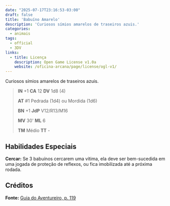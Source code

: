 ```yaml
---
date: "2025-07-17T23:16:53-03:00"
draft: false
title: 'Babuíno Amarelo'
description: 'Curiosos símios amarelos de traseiros azuis.'
categories:
  - animais
tags:
  - official
  - 3DV
links:
  - title: Licença
    description: Open Game License v1.0a
    website: /oficina-arcana/page/license/ogl-v1/
---
```


Curiosos símios amarelos de traseiros azuis.

> **IN** +1 **CA** 12 **DV** 1d8 (4)
>
> **AT** #1 Pedrada (1d4) ou Mordida (1d6)
>
> **BN** +1 **JdP** V12/R13/M16
>
> **MV** 30' **ML** 6
>
> **TM** Médio **TT** -

## Habilidades Especiais

**Cercar:** Se 3 babuínos cercarem uma vítima, ela deve ser
bem-sucedida em uma jogada de proteção de reflexos, ou
fica imobilizada até a próxima rodada.

## Créditos

**Fonte:** [Guia do Aventureiro, p. 119](https://www.arcanaprimaria.com/about-3)
